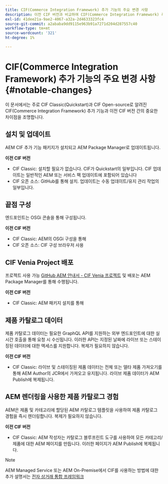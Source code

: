 ```yaml
---
title: CIF(Commerce Integration Framework) 추가 기능의 주요 변경 사항
description: 이전 CIF 버전과 비교하여 CIF(Commerce Integration Framework) 추가 기능의 주요 변경 사항입니다.
exl-id: 41dee21a-9ae2-4067-a32a-2d4633323fc4
source-git-commit: a2ababa9dd9115e963b91a7271d204d287557c40
workflow-type: tm+mt
source-wordcount: '321'
ht-degree: 1%

---
```


# CIF(Commerce Integration Framework) 추가 기능의 주요 변경 사항{#notable-changes}

이 문서에서는 주로 CIF Classic(Quickstart)과 CIF Open-source로 알려진 CIF(Commerce Integration Framework) 추가 기능과 이전 CIF 버전 간의 중요한 차이점을 조명합니다.

## 설치 및 업데이트

AEM CIF 추가 기능 패키지가 설치되고 AEM Package Manager로 업데이트됩니다.

**이전 CIF 버전**

* CIF Classic: 설치할 필요가 없습니다. CIF가 Quickstart의 일부입니다. CIF 업데이트는 일반적인 AEM 또는 서비스 팩 업데이트에 포함되어 있습니다
* CIF 오픈 소스: GitHub를 통해 설치. 업데이트는 수동 업데이트/유지 관리 작업의 일부입니다.

## 끝점 구성

엔드포인트는 OSGi 콘솔을 통해 구성됩니다.

**이전 CIF 버전**

* CIF Classic: AEM의 OSGi 구성을 통해
* CIF 오픈 소스: CIF 구성 브라우저 사용

## CIF Venia Project 배포

프로젝트 사용 가능 [GitHub AEM 안내서 - CIF Venia 프로젝트](https://github.com/adobe/aem-cif-guides-venia) 및 배포는 AEM Package Manager를 통해 수행됩니다.

**이전 CIF 버전**

* CIF Classic: AEM 패키지 설치를 통해

## 제품 카탈로그 데이터

제품 카탈로그 데이터는 필요한 GraphQL API를 지원하는 외부 엔드포인트에 대한 실시간 호출을 통해 요청 시 수신됩니다. 이러한 API는 지정된 날짜에 라이브 또는 스테이징된 데이터에 대한 액세스를 지원합니다. 복제가 필요하지 않습니다.

**이전 CIF 버전**

* CIF Classic: 라이브 및 스테이징된 제품 데이터는 전체 또는 델타 제품 가져오기를 통해 AEM Author의 JCR에서 가져오고 유지됩니다. 라이브 제품 데이터가 AEM Publish에 복제됩니다.

## AEM 렌더링을 사용한 제품 카탈로그 경험

AEM은 제품 및 카테고리에 할당된 AEM 카탈로그 템플릿을 사용하여 제품 카탈로그 경험을 즉시 렌더링합니다. 복제가 필요하지 않습니다.

**이전 CIF 버전**

* CIF Classic: AEM 작성자는 카탈로그 블루프린트 도구를 사용하여 모든 카테고리/제품에 대한 AEM 페이지를 만듭니다. 이러한 페이지가 AEM Publish에 복제됩니다.

>[!NOTE]
>
>AEM Managed Service 또는 AEM On-Premise에서 CIF를 사용하는 방법에 대한 추가 설명서는 [전자 상거래 통합 프레임워크](https://www.adobe.io/apis/experiencecloud/commerce-integration-framework/getting-started.html)
